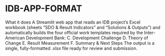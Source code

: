 # IDB-APP-FORMAT
What it does A Streamlit web app that reads an IDB project’s Excel workbook (sheets “SDO & Result Indicators” and “Solutions & Outputs”) and automatically builds the four official work templates required by the Inter-American Development Bank:  C. Development Challenge  D. Theory of Change  E. Result Measurement  F. Summary & Next Steps  The output is a single, fully-formatted .xlsx file ready for review and submission.
